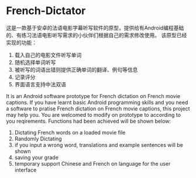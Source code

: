 # French-Dictator
这是一款基于安卓的法语电影字幕听写软件的原型，提供给有Android编程基础的、有练习法语电影听写需求的小伙伴们根据自己的需求修改使用。
该原型已经实现的功能：
1. 载入自己的电影文件听写单词
2. 随机选择单词听写
3. 被听写的词语出错则提供正确单词的翻译、例句等信息
4. 记录评分
5. 界面语言支持中法双语

It is an Android software prototype for French dictation on French movie captions. If you have learnt basic Android programming skills and you need a software to pratise French dictation on French movie captions, this project may help you. You are welcomed to modify on prototype to according to you reqirements. Functions had been achieved will be shown below:
1. Dictating French words on a loaded movie file
2. Randomly Dictating
3. if you input a wrong word, translations and example sentences will be shown
4. saving your grade
5. temporary support Chinese and French on language for the user interface
